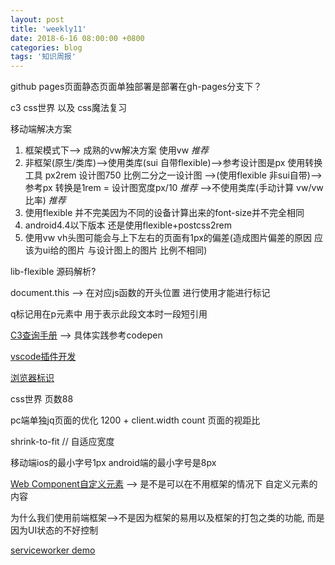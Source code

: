 ```yaml
---
layout: post
title: 'weekly11'
date: 2018-6-16 08:00:00 +0800
categories: blog
tags: '知识周报'
---
```


github pages页面静态页面单独部署是部署在gh-pages分支下？

c3 css世界 以及 css魔法复习

移动端解决方案
1.  框架模式下--> 成熟的vw解决方案 使用vw _推荐_
2.  非框架(原生/类库)-->使用类库(sui 自带flexible)-->参考设计图是px 使用转换工具 px2rem 设计图750 比例二分之一设计图
                    -->(使用flexible 非sui自带)-->参考px 转换是1rem = 设计图宽度px/10 _推荐_
                    -->不使用类库(手动计算 vw/vw比率) _推荐_
3.  使用flexible 并不完美因为不同的设备计算出来的font-size并不完全相同
4.  android4.4以下版本 还是使用flexible+postcss2rem 
5.  使用vw vh头图可能会与上下左右的页面有1px的偏差(造成图片偏差的原因 应该为ui给的图片 与设计图上的图片 比例不相同)

lib-flexible 源码解析?

document.this --> 在对应js函数的开头位置 进行使用才能进行标记

q标记用在p元素中 用于表示此段文本时一段短引用

[C3查询手册](http://css.doyoe.com/) --> 具体实践参考codepen

[vscode插件开发](https://www.jianshu.com/p/520c575e91c3)

[浏览器标识](https://github.com/Valve/fingerprintjs2)

css世界 页数88

pc端单独jq页面的优化 1200 + client.width count 页面的视距比

shrink-to-fit // 自适应宽度

移动端ios的最小字号1px android端的最小字号是8px

[Web Component自定义元素](https://developer.mozilla.org/zh-CN/docs/Web/API/Window/customElements) --> 是不是可以在不用框架的情况下 自定义元素的内容

为什么我们使用前端框架-->不是因为框架的易用以及框架的打包之类的功能, 而是因为UI状态的不好控制

[serviceworker demo](https://github.com/mdn/sw-test)